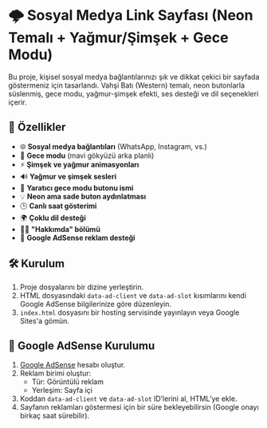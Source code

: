 # 🌩️ Sosyal Medya Link Sayfası (Neon Temalı + Yağmur/Şimşek + Gece Modu)

Bu proje, kişisel sosyal medya bağlantılarınızı şık ve dikkat çekici bir sayfada göstermeniz için tasarlandı. Vahşi Batı (Western) temalı, neon butonlarla süslenmiş, gece modu, yağmur-şimşek efekti, ses desteği ve dil seçenekleri içerir.

## 🚀 Özellikler

- 🌐 **Sosyal medya bağlantıları** (WhatsApp, Instagram, vs.)
- 🎨 **Gece modu** (mavi gökyüzü arka planlı)
- ⚡ **Şimşek ve yağmur animasyonları**
- 🔊 **Yağmur ve şimşek sesleri**
- 🌙 **Yaratıcı gece modu butonu ismi**
- 💡 **Neon ama sade buton aydınlatması**
- 🕒 **Canlı saat gösterimi**
- 🌍 **Çoklu dil desteği**
- 🧑‍💼 **"Hakkımda" bölümü**
- 💸 **Google AdSense reklam desteği**

## 🛠️ Kurulum

1. Proje dosyalarını bir dizine yerleştirin.
2. HTML dosyasındaki `data-ad-client` ve `data-ad-slot` kısımlarını kendi Google AdSense bilgilerinize göre düzenleyin.
3. `index.html` dosyasını bir hosting servisinde yayınlayın veya Google Sites'a gömün.

## 💼 Google AdSense Kurulumu

1. [Google AdSense](https://adsense.google.com/) hesabı oluştur.
2. Reklam birimi oluştur:
   - Tür: Görüntülü reklam
   - Yerleşim: Sayfa içi
3. Koddan `data-ad-client` ve `data-ad-slot` ID’lerini al, HTML’ye ekle.
4. Sayfanın reklamları göstermesi için bir süre bekleyebilirsin (Google onayı birkaç saat sürebilir).
